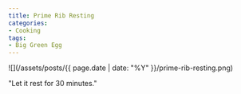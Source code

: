 ```yaml
---
title: Prime Rib Resting
categories:
- Cooking
tags:
- Big Green Egg
---
```


![](/assets/posts/{{ page.date | date: "%Y" }}/prime-rib-resting.png)
  



"Let it rest for 30 minutes."
